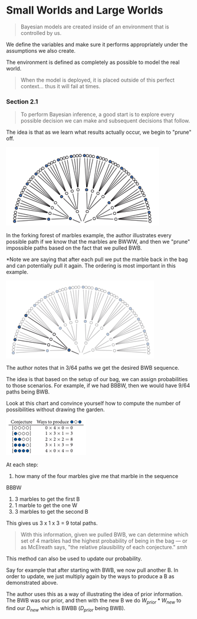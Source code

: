 # Small Worlds and Large Worlds

> Bayesian models are created inside of an environment that is controlled by us.

We define the variables and make sure it performs appropriately under the assumptions we also create.

The environment is defined as completely as possible to model the real world.

> When the model is deployed, it is placed outside of this perfect context... thus it will fail at times.

### Section 2.1

> To perform Bayesian inference, a good start is to explore every possible decision we can make and subsequent decisions that follow.

The idea is that as we learn what results actually occur, we begin to "prune" off.

![alt text](image-2.png)

In the forking forest of marbles example, the author illustrates every possible path if we know that the marbles are BWWW, and then we "prune" impossible paths based on the fact that we pulled BWB.

*Note we are saying that after each pull we put the marble back in the bag and can potentially pull it again. The ordering is most important in this example.

![alt text](image-3.png)

The author notes that in 3/64 paths we get the desired BWB sequence.

The idea is that based on the setup of our bag, we can assign probabilities to those scenarios. For example, if we had BBBW, then we would have 9/64 paths being BWB.

Look at this chart and convince yourself how to compute the number of possibilities without drawing the garden.

![alt text](image-4.png)

At each step:
1. how many of the four marbles give me that marble in the sequence

BBBW
1. 3 marbles to get the first B
2. 1 marble to get the one W
3. 3 marbles to get the second B

This gives us 3 x 1 x 3 = 9 total paths.

> With this information, given we pulled BWB, we can determine which set of 4 marbles had the highest probability of being in the bag — or as McElreath says, "the relative plausibility of each conjecture." *smh*

This method can also be used to update our probability.

Say for example that after starting with BWB, we now pull another B. In order to update, we just multiply again by the ways to produce a B as demonstrated above.

The author uses this as a way of illustrating the idea of prior information. The BWB was our prior, and then with the new B we do $W_{prior} * W_{new}$ to find our $D_{new}$ which is BWBB ($D_{prior}$ being BWB).

